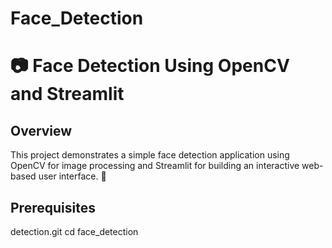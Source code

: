 # Face_Detection
# 📷 Face Detection Using OpenCV and Streamlit

## Overview

This project demonstrates a simple face detection application using OpenCV for image processing and Streamlit for building an interactive web-based user interface. 🚀

## Prerequisites
detection.git
   cd face_detection
